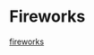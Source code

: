 # Fireworks

[fireworks](_media/fireworks.html ':include width=512px height=512px scrolling=no')

<div id="el">
    <div class="tabs">
        <template v-for="file in files">
            <input name="tabs" type="radio" v-bind:id="'tab-' + (files.indexOf(file) + 1)" checked="checked" class="input"/>
            <label v-bind:for="'tab-' + (files.indexOf(file) + 1)" class="label">{{ file.name }}</label>
            <div class="panel">
                <pre data-lang="cpp"><code class="lang-cpp" v-html="highlight(file.content)"></code></pre>
            </div>
        </template>
    </div>
</div>

<script>
new Vue({
    el: '#el',
    data: {
        files: [{
            name: 'app.cpp',
            content: `#include "app.hpp"
#include "firework.hpp"
#include <piksel/ext/rng.hpp>

std::vector<Firework> fireworks;
glm::vec2 gravity;

void App::setup() {
    gravity = glm::vec2(0.0f, 0.2f);
}

void App::draw(piksel::Graphics& g) {
    g.background(glm::vec4(0.0f, 0.0f, 0.0f, 0.1f));
    piksel::Rng& rng = piksel::Rng::getInstance();
    if (rng.random(0, 1) < 0.1f) {
        Firework firework(glm::vec2(rng.random(0, width), height));
        fireworks.push_back(firework);
    }
    for (Firework& firework : fireworks) {
        firework.applyForce(gravity);
        firework.update();
        firework.draw(g);
    }
    std::vector<Firework>::iterator it = fireworks.begin();
    while (it != fireworks.end()) {
        if ((*it).isDone()) {
            it = fireworks.erase(it);
        } else {
            it++;
        }
    }
}`
        }, {
            name: 'app.hpp',
            content: `#ifndef APP_HPP
#define APP_HPP

#include <piksel/baseapp.hpp>

class App : public piksel::BaseApp {
public:
    App() : BaseApp(512, 512) {}
    void setup();
    void draw(piksel::Graphics& g);
};

#endif /* APP_HPP */`
        }, {
            name: 'firework.cpp',
            content: `#include "firework.hpp"
#include <piksel/ext/rng.hpp>

Firework::Firework(glm::vec2 position) {
    rocket.position = position;
    rocket.velocity = glm::vec2(0.0f,
            piksel::Rng::getInstance().random(-10.0f, -12.0f));
    rocket.color = glm::vec4(1.0f, 0.0f, 0.0f, 1.0f);
    exploded = false;
}

void Firework::applyForce(glm::vec2 force) {
    if (!exploded) {
        rocket.applyForce(force);
    } else {
        for (Particle& particle : particles) {
            particle.applyForce(force);
        }
    }
}

void Firework::update() {
    if (!exploded) {
        rocket.update();
        if (rocket.velocity.y >= 0.0f) {
            explode();
        }
    } else {
        for (Particle& particle : particles) {
            particle.velocity *= 0.95;
            particle.update();
        }
        std::vector<Particle>::iterator it = particles.begin();
        while(it != particles.end()) {
            if ((*it).isDead()) {
                it = particles.erase(it);
            } else {
                it++;
            }
        }
    }
}

void Firework::explode() {
    piksel::Rng& rng = piksel::Rng::getInstance();
    glm::vec4 color = glm::vec4(rng.random(0.0f, 1.0f),
            rng.random(0.0f, 1.0f), rng.random(0.0f, 1.0f), 1.0f);
    for (int i = 0; i < 200; i++) {
        Particle particle;
        particle.position = rocket.position;
        particle.mass = rng.random(0.7, 1.0);
        float angle = rng.random(0.0, piksel::TWO_PI);
        float magnitude = rng.random(2.0f, 10.0f);
        particle.velocity = glm::vec2(magnitude * cos(angle),
                magnitude * sin(angle));
        particle.lifespan = rng.random(90.0f, 110.0f);
        particle.color = color;
        particles.push_back(particle);
    }
    exploded = true;
}

void Firework::draw(piksel::Graphics& g) {
    g.noStroke();
    if (!exploded) {
        rocket.draw(g);
    } else {
        for (Particle& particle : particles) {
            particle.draw(g);
        }
    }
}

bool Firework::isDone() {
    return exploded && particles.empty();
}`
        }, {
            name: 'firework.hpp',
            content: `#ifndef FIREWORK_HPP
#define FIREWORK_HPP

#include "particle.hpp"
#include <piksel/graphics.hpp>
#include <glm/glm.hpp>
#include <vector>

class Firework {
public:
    Particle rocket;
    bool exploded;
    std::vector<Particle> particles;

    Firework(glm::vec2 position);

    void applyForce(glm::vec2 force);
    void update();
    void explode();
    void draw(piksel::Graphics& g);
    bool isDone();
};

#endif /* FIREWORK_HPP */`
        }, {
            name: 'main.cpp',
            content: `#include "app.hpp"

int main() {
    App app;
    app.start();
}`
        }, {
            name: 'particle.cpp',
            content: `#include "particle.hpp"

void Particle::applyForce(glm::vec2 force) {
    acceleration += force * mass;
}

void Particle::update() {
    velocity += acceleration;
    position += velocity;
    acceleration = glm::vec2(0.0f);
    if (age < lifespan) {
        age++;
    }
}

void Particle::draw(piksel::Graphics& g) {
    if (lifespan == -1) {
        g.fill(color);
    } else {
        float pct = 1.0f - age / (float) lifespan;
        g.fill(glm::vec4(color.r, color.g, color.b, pct));
    }
    g.ellipse(position.x, position.y, mass * 8.0f, mass * 8.0f);
}

bool Particle::isDead() {
    return age == lifespan;
}`
        }, {
            name: 'particle.hpp',
            content: `#ifndef PARTICLE_HPP
#define PARTICLE_HPP

#include <piksel/graphics.hpp>
#include <glm/glm.hpp>

class Particle {
public:
    glm::vec2 position;
    glm::vec2 velocity;
    glm::vec2 acceleration;
    int age;
    int lifespan;
    float mass;
    glm::vec4 color;

    Particle()
        : position(glm::vec2(0.0f))
        , velocity(glm::vec2(0.0f))
        , acceleration(glm::vec2(0.0f))
        , age(0)
        , lifespan(-1)
        , mass(1.0f)
        , color(glm::vec4(1.0f)) {
    }

    void applyForce(glm::vec2 force);
    void update();
    void draw(piksel::Graphics& g);
    bool isDead();
};

#endif /* PARTICLE_HPP */`
        }]
    },
    methods: {
        highlight: function(code) {
            return Prism.highlight(code, Prism.languages.cpp, 'cpp');
        }
    }
});
</script>
